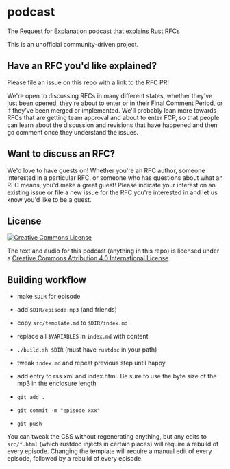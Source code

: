 # podcast

The Request for Explanation podcast that explains Rust RFCs

This is an unofficial community-driven project.

## Have an RFC you'd like explained?

Please file an issue on this repo with a link to the RFC PR! 

We're open to discussing RFCs in many different states, whether they've just been opened, they're about to enter or in their 
Final Comment Period, or if they've been merged or implemented. We'll probably lean more towards RFCs that are getting team 
approval and about to enter FCP, so that people can learn about the discussion and revisions that have happened and then go 
comment once they understand the issues.

## Want to discuss an RFC?

We'd love to have guests on! Whether you're an RFC author, someone interested in a particular RFC, or someone who has questions
about what an RFC means, you'd make a great guest! Please indicate your interest on an existing issue or file a new issue for
the RFC you're interested in and let us know you'd like to be a guest.

## License

<a rel="license" href="http://creativecommons.org/licenses/by/4.0/">
  <img alt="Creative Commons License" style="border-width:0" src="https://i.creativecommons.org/l/by/4.0/88x31.png" />
</a>

The text and audio for this podcast (anything in this repo) is licensed under a [Creative Commons Attribution 4.0 International License](http://creativecommons.org/licenses/by/4.0/).

## Building workflow

* make `$DIR` for episode
* add `$DIR/episode.mp3` (and friends)
* copy `src/template.md` to `$DIR/index.md`

* replace all `$VARIABLES` in `index.md` with content
* `./build.sh $DIR` (must have `rustdoc` in your path)
* tweak `index.md` and repeat previous step until happy
* add entry to rss.xml and index.html. Be sure to use the byte size of the mp3 in the enclosure length

* `git add .`
* `git commit -m "episode xxx"`
* `git push`

You can tweak the CSS without regenerating anything, but any edits to `src/*.html` (which rustdoc injects in certain places) 
will require a rebuild of every episode. Changing the template will require a manual edit of every episode, followed by a 
rebuild of every episode.
